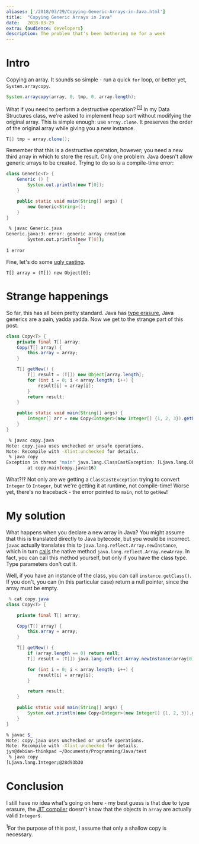 ```yaml
---
aliases: ['/2018/03/29/Copying-Generic-Arrays-in-Java.html']
title:	"Copying Generic Arrays in Java"
date:	2018-03-29
extra: {audience: developers}
description: The problem that's been bothering me for a week
---
```


# Intro

Copying an array.
It sounds so simple - run a quick `for` loop,
or better yet, `System.arraycopy`.
```java
System.arraycopy(array, 0, tmp, 0, array.length);
```

What if you need to perform a destructive operation? <sup><a href="#1">[1]</a></sup>
In my Data Structures class, we're asked to implement heap sort
without modifying the original array.
This is simple enough: use `array.clone`.
It preserves the order of the original array while giving you a new instance.
```java
T[] tmp = array.clone();
```

Remember that this is a destructive operation, however;
you need a new third array in which to store the result. 
Only one problem: Java doesn't allow generic arrays to be created.
Trying to do so is a compile-time error:
```java
class Generic<T> {
    Generic () {
        System.out.println(new T[0]);
    }

    public static void main(String[] args) {
        new Generic<String>();
    }
}
```
```sh
 % javac Generic.java
Generic.java:3: error: generic array creation
        System.out.println(new T[0]);
                           ^
1 error
```

Fine, let's do some [ugly casting](https://stackoverflow.com/a/530289).

`T[] array = (T[]) new Object[0];`

# Strange happenings
So far, this has all been pretty standard.
Java has [type erasure](https://docs.oracle.com/javase/tutorial/java/generics/erasure.html), Java generics are a pain, yadda yadda.
Now we get to the strange part of this post.

```java
class Copy<T> {
    private final T[] array;
    Copy(T[] array) {
        this.array = array;
    }

    T[] getNew() {
        T[] result = (T[]) new Object[array.length];
        for (int i = 0; i < array.length; i++) {
            result[i] = array[i];
        }
        return result;
    }

    public static void main(String[] args) {
        Integer[] arr = new Copy<Integer>(new Integer[] {1, 2, 3}).getNew();
    }
}
```
```sh
 % javac copy.java
Note: copy.java uses unchecked or unsafe operations.
Note: Recompile with -Xlint:unchecked for details.
 % java copy 
Exception in thread "main" java.lang.ClassCastException: [Ljava.lang.Object; cannot be cast to [Ljava.lang.Integer;
        at copy.main(copy.java:16)
```

What?!‽
Not only are we getting a `ClassCastException` trying to convert `Integer` to `Integer`,
but we're getting it at runtime, not compile-time!
Worse yet, there's no traceback - the error pointed to `main`, not to `getNew`!

# My solution
What happens when you declare a new array in Java?
You might assume that this is translated directly to Java bytecode, but you would be incorrect.
`javac` actually translates this to `java.lang.reflect.Array.newInstance`, which in turn
[calls](http://hg.openjdk.java.net/jdk/jdk/file/1f9dd2360b17/src/java.base/share/classes/java/lang/reflect/Array.java#l76)
the native method `java.lang.reflect.Array.newArray`.
In fact, you can call this method yourself, but only if you have the class type.
Type parameters don't cut it.

Well, if you have an instance of the class, you can call `instance.getClass()`.
If you don't, you can (in this particular case) return a null pointer,
since the array must be empty.
```java
 % cat copy.java
class Copy<T> {

    private final T[] array;

    Copy(T[] array) {
        this.array = array;
    }

    T[] getNew() {
        if (array.length == 0) return null;
        T[] result = (T[]) java.lang.reflect.Array.newInstance(array[0].getClass(), array.length);

        for (int i = 0; i < array.length; i++) {
            result[i] = array[i];
        }

        return result;
    }

    public static void main(String[] args) {
        System.out.println(new Copy<Integer>(new Integer[] {1, 2, 3}).getNew());
    }
}
```
```sh
% javac $_
Note: copy.java uses unchecked or unsafe operations.
Note: Recompile with -Xlint:unchecked for details.
jyn@debian-thinkpad ~/Documents/Programming/Java/test
 % java copy 
[Ljava.lang.Integer;@28d93b30
```

# Conclusion
I still have no idea what's going on here - my best guess is that due to type erasure,
the [JIT compiler](https://stackoverflow.com/a/95679) doesn't know that the objects in
`array` are actually valid `Integer`s.


<div class="footnote" name="1"><sup>1</sup>For the purpose of this post, I assume that only a shallow copy is necessary.</div>

